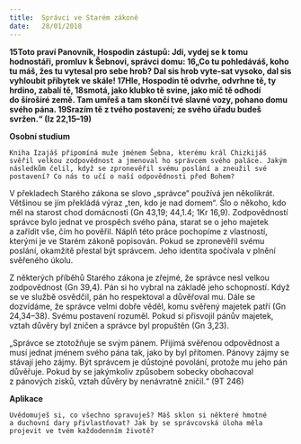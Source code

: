 ```yaml
---
title:  Správci ve Starém zákoně
date:   28/01/2018
---
```


**15Toto praví Panovník, Hospodin zástupů: Jdi, vydej se k tomu hodnostáři, promluv k Šebnovi, správci domu: 16„Co tu pohledáváš, koho tu máš, žes tu vytesal pro sebe hrob? Dal sis hrob vyte-sat vysoko, dal sis vyhloubit příbytek ve skále! 17Hle, Hospodin tě odvrhe, odvrhne tě, ty hrdino, zabalí tě, 18smotá, jako klubko tě svine, jako míč tě odhodí do široširé země. Tam umřeš a tam skončí tvé slavné vozy, pohano domu svého pána. 19Srazím tě z tvého postavení; ze svého úřadu budeš svržen.“ (Iz 22,15–19)** 

**Osobní studium** 

`Kniha Izajáš připomíná muže jménem Šebna, kterému král Chizkijáš svěřil velkou zodpovědnost a jmenoval ho správcem svého paláce. Jakým následkům čelil, když se zpronevěřil svému poslání a zneužil své postavení? Co nás to učí o naší odpovědnosti před Bohem?` 

V překladech Starého zákona se slovo „správce“ používá jen několikrát. Většinou se jím překládá výraz „ten, kdo je nad domem“. Šlo o někoho, kdo měl na starost chod domácnosti (Gn 43,19; 44,1.4; 1Kr 16,9). Zodpovědností správce bylo jednat ve prospěch svého pána, starat se o jeho majetek a zařídit vše, čím ho pověřil. Náplň této práce pochopíme z vlastností, kterými je ve Starém zákoně popisován. Pokud se zpronevěřil svému poslání, okamžitě přestal být správcem. Jeho identita spočívala v plnění svěřeného úkolu. 

Z některých příběhů Starého zákona je zřejmé, že správce nesl velkou zodpovědnost (Gn 39,4). Pán si ho vybral na základě jeho schopností. Když se ve službě osvědčil, pán ho respektoval a důvěřoval mu. Dále se dozvídáme, že správce velmi dobře věděl, komu svěřený majetek patří (Gn 24,34–38). Svému postavení rozuměl. Pokud si přisvojil pánův majetek, vztah důvěry byl zničen a správce byl propuštěn (Gn 3,23). 

„Správce se ztotožňuje se svým pánem. Přijímá svěřenou odpovědnost a musí jednat jménem svého pána tak, jako by byl přítomen. Pánovy zájmy se stávají jeho zájmy. Být správcem je důstojné povolání, protože mu jeho pán důvěřuje. Pokud by se jakýmkoliv způsobem sobecky obohacoval z pánových zisků, vztah důvěry by nenávratně zničil.“ (9T 246) 

**Aplikace** 

`Uvědomuješ si, co všechno spravuješ? Máš sklon si některé hmotné a duchovní dary přivlastňovat? Jak by se správcovská úloha měla projevit ve tvém každodenním životě?`